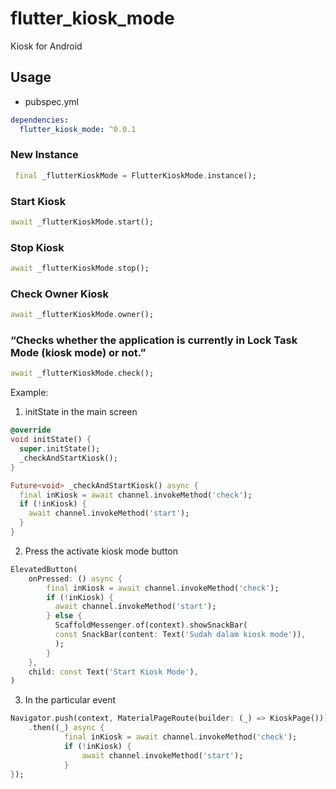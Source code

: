 # flutter_kiosk_mode

Kiosk for Android

## Usage

- pubspec.yml

```yaml
dependencies:
  flutter_kiosk_mode: ^0.0.1
```

### New Instance

```dart
 final _flutterKioskMode = FlutterKioskMode.instance();
```

### Start Kiosk

```dart
await _flutterKioskMode.start();
```

### Stop Kiosk

```dart
await _flutterKioskMode.stop();
```

### Check Owner Kiosk

```dart
await _flutterKioskMode.owner();
```

### “Checks whether the application is currently in Lock Task Mode (kiosk mode) or not.”

```dart
await _flutterKioskMode.check();
```

Example:
1. initState in the main screen

```dart
@override
void initState() {
  super.initState();
  _checkAndStartKiosk();
}

Future<void> _checkAndStartKiosk() async {
  final inKiosk = await channel.invokeMethod('check');
  if (!inKiosk) {
    await channel.invokeMethod('start');
  }
}

```

2. Press the activate kiosk mode button

```dart 
ElevatedButton(
    onPressed: () async {
        final inKiosk = await channel.invokeMethod('check');
        if (!inKiosk) {
          await channel.invokeMethod('start');
        } else {
          ScaffoldMessenger.of(context).showSnackBar(
          const SnackBar(content: Text('Sudah dalam kiosk mode')),
          );
        }
    },
    child: const Text('Start Kiosk Mode'),
)
```

3. In the particular event
```dart
Navigator.push(context, MaterialPageRoute(builder: (_) => KioskPage()))
    .then((_) async {
            final inKiosk = await channel.invokeMethod('check');
            if (!inKiosk) {
                await channel.invokeMethod('start');
            }
});
 
```
